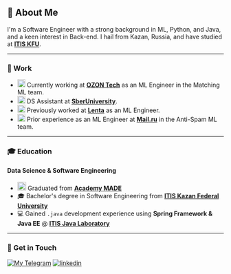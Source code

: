 ## 🌱 About Me

I'm a Software Engineer with a strong background in ML, Python, and Java, and a keen interest in Back-end. I hail from Kazan, Russia, and have studied at [**ITIS KFU**](https://kpfu.ru/itis/).

---

### 💼 Work

- <a href="https://www.ozon.ru/" target="_blank"><img src='https://sun9-70.userapi.com/impg/YC4KZiaOzXFMhtKWTk856pwJCqwOuTqUb1EUfw/SLcM8LfHXhg.jpg?size=500x500&quality=95&sign=b33f391eab099cff8162eabcb5124564&type=album' width=18></a> Currently working at [**OZON Tech**](https://www.ozon.ru/) as an ML Engineer in the Matching ML team.
- <a href="https://vk.company/en/company/about/" target="_blank"><img src='https://user-images.githubusercontent.com/62756126/158031414-a574f658-7cd7-4ab6-9cb7-1b67b92bc1bd.png' width=18></a> DS Assistant at [**SberUniversity**](https://sberuniversity.ru).
- <a href="https://lenta.com/" target="_blank"><img src='https://upload.wikimedia.org/wikipedia/commons/9/94/ЛЕНТА_лого.jpg' width=18></a> Previously worked at [**Lenta**](https://lenta.com/) as an ML Engineer.
- <a href="https://vk.company/en/company/about/" target="_blank"><img src='https://user-images.githubusercontent.com/62756126/157912247-4e13d707-6e48-4a9e-a6f9-7b63a2e019ac.png' width=18></a> Prior experience as an ML Engineer at [**Mail.ru**](https://corp.mail.ru/en/) in the Anti-Spam ML team.

---

### 🎓 Education

#### Data Science & Software Engineering

- <a href="https://made.mail.ru/" target="_blank"><img src='https://made.mail.ru/static/bc8eaf5c5b77588dbb1a0d1d8b96b4e4.png' width=20></a> Graduated from [**Academy MADE**](https://made.mail.ru/)
- 🎓 Bachelor's degree in Software Engineering from [**ITIS Kazan Federal University**](https://kpfu.ru/itis/)
- 💻 Gained `.java` development experience using **Spring Framework & Java EE** @ [**ITIS Java Laboratory**](https://vk.com/itis_java_lab/)

---

### 📧 Get in Touch

[![My Telegram](https://img.shields.io/badge/telegram-white?&style=for-the-badge&logo=telegram&logoColor=white)](https://t.me/sfnurkaev) 
[![linkedin](https://img.shields.io/badge/linkedin%20-%230077B5.svg?&style=for-the-badge&logo=linkedin&logoColor=white)](https://www.linkedin.com/in/sfnurkaev)

